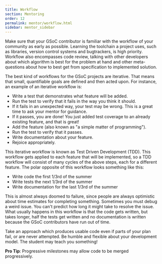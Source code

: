 ```yaml
---
title: Workflow
section: Mentoring
order: 12
permalink: mentor/workflow.html
sidebar: mentor_sidebar
---
```


Make sure that your GSoC contributor is familiar with the workflow of your community as early as possible. Learning the toolchain a project uses, such as libraries, version control systems and bugtrackers, is high priority. Workflow also encompasses code review, talking with other developers about which algorithm is best for the problem at hand and other meta-questions about how to best get from specification to implemented solution.

The best kind of workflows for the GSoC projects are iterative. That means that small, quantifiable goals are defined and then acted upon. For instance, an example of an iterative workflow is:

* Write a test that demonstrates what feature will be added.
* Run the test to verify that it fails in the way you think it should.
* If it fails in an unexpected way, your test may be wrong. This is a great time to ask your mentor for guidance.
* If it passes, you are done! You just added test coverage to an already existing feature, and that is great!
* Add the feature (also known as "a simple matter of programming").
* Run the test to verify that it passes.
* Write documentation about your feature.
* Rejoice appropriately.

This iterative workflow is known as Test Driven Development (TDD). This workflow gets applied to each feature that will be implemented, so a TDD workflow will consist of many cycles of the above steps, each for a different feature. The polar opposite of this workflow looks something like this:

* Write code the first 1/3rd of the summer
* Write tests the next 1/3rd of the summer
* Write documentation for the last 1/3rd of the summer

This is almost always doomed to failure, since people are always optimistic about time estimates for completing something. Sometimes you must debug a weird issue. You can't predict how long it might take to resolve the issue. What usually happens in this workflow is that the code gets written, but takes longer, half the tests get written and no documentation is written because the GSoC contributors have run out of time.

Take an approach which produces usable code even if parts of your plan fail, or are never attempted. Be humble and flexible about your development model. The student may teach you something!

**Pro Tip**: Progressive milestones may allow code to be merged progressively.
